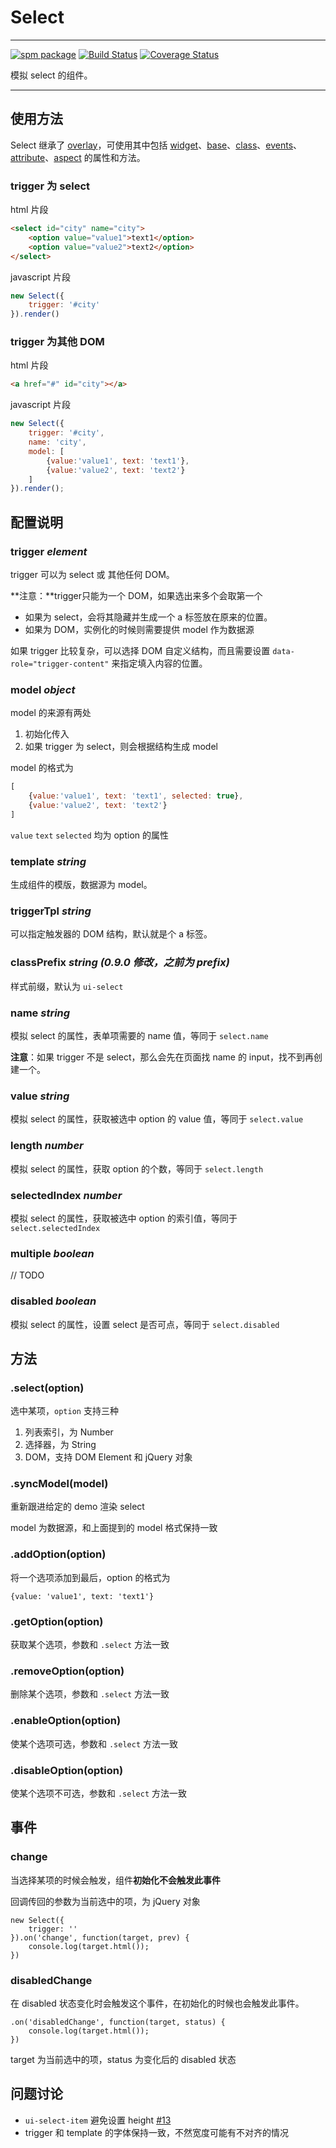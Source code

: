 # Select

---

[![spm package](http://spmjs.io/badge/arale-select)](http://spmjs.io/package/arale-select)
[![Build Status](https://secure.travis-ci.org/aralejs/select.png)](https://travis-ci.org/aralejs/select)
[![Coverage Status](https://coveralls.io/repos/aralejs/select/badge.png?branch=master)](https://coveralls.io/r/aralejs/select)

模拟 select 的组件。

---

## 使用方法

Select 继承了 [overlay](http://aralejs.org/overlay/)，可使用其中包括 [widget](http://aralejs.org/widget/)、[base](http://aralejs.org/base/)、[class](http://aralejs.org/class/)、[events](http://aralejs.org/events/)、[attribute](http://aralejs.org/base/docs/attribute.html)、[aspect](http://aralejs.org/base/docs/aspect.html) 的属性和方法。

### trigger 为 select

html 片段

```html
<select id="city" name="city">
    <option value="value1">text1</option>
    <option value="value2">text2</option>
</select>
```

javascript 片段

```js
new Select({
    trigger: '#city'
}).render()
```

### trigger 为其他 DOM

html 片段

```html
<a href="#" id="city"></a>
```

javascript 片段

```js
new Select({
    trigger: '#city',
    name: 'city',
    model: [
        {value:'value1', text: 'text1'},
        {value:'value2', text: 'text2'}
    ]
}).render();
```


## 配置说明

### trigger *element*

trigger 可以为 select 或 其他任何 DOM。

**注意：**trigger只能为一个 DOM，如果选出来多个会取第一个

* 如果为 select，会将其隐藏并生成一个 a 标签放在原来的位置。
* 如果为 DOM，实例化的时候则需要提供 model 作为数据源

如果 trigger 比较复杂，可以选择 DOM 自定义结构，而且需要设置 `data-role="trigger-content"` 来指定填入内容的位置。

### model *object*

model 的来源有两处

1. 初始化传入
2. 如果 trigger 为 select，则会根据结构生成 model

model 的格式为

```javascript
[
    {value:'value1', text: 'text1', selected: true},
    {value:'value2', text: 'text2'}
]
```

`value` `text` `selected` 均为 option 的属性

### template *string*

生成组件的模版，数据源为 model。

### triggerTpl *string*

可以指定触发器的 DOM 结构，默认就是个 a 标签。

### classPrefix *string* _(0.9.0 修改，之前为 prefix)_

样式前缀，默认为 `ui-select`

### name *string*

模拟 select 的属性，表单项需要的 name 值，等同于 `select.name`

**注意**：如果 trigger 不是 select，那么会先在页面找 name 的 input，找不到再创建一个。

### value *string*

模拟 select 的属性，获取被选中 option 的 value 值，等同于 `select.value`

### length *number*

模拟 select 的属性，获取 option 的个数，等同于 `select.length`

### selectedIndex *number*

模拟 select 的属性，获取被选中 option 的索引值，等同于 `select.selectedIndex`

### multiple *boolean*

// TODO

### disabled *boolean*

模拟 select 的属性，设置 select 是否可点，等同于 `select.disabled`

## 方法

### .select(option)

选中某项，`option` 支持三种

1. 列表索引，为 Number
2. 选择器，为 String
3. DOM，支持 DOM Element 和 jQuery 对象

### .syncModel(model)

重新跟进给定的 demo 渲染 select

model 为数据源，和上面提到的 model 格式保持一致

### .addOption(option)

将一个选项添加到最后，option 的格式为

```
{value: 'value1', text: 'text1'}
```

### .getOption(option)

获取某个选项，参数和 `.select` 方法一致

### .removeOption(option)

删除某个选项，参数和 `.select` 方法一致

### .enableOption(option)

使某个选项可选，参数和 `.select` 方法一致

### .disableOption(option)

使某个选项不可选，参数和 `.select` 方法一致

## 事件

### change

当选择某项的时候会触发，组件**初始化不会触发此事件**

回调传回的参数为当前选中的项，为 jQuery 对象

```
new Select({
    trigger: ''
}).on('change', function(target, prev) {
    console.log(target.html());
})
```

### disabledChange

在 disabled 状态变化时会触发这个事件，在初始化的时候也会触发此事件。

```
.on('disabledChange', function(target, status) {
    console.log(target.html());
})
```

target 为当前选中的项，status 为变化后的 disabled 状态

## 问题讨论

- `ui-select-item` 避免设置 height [#13](https://github.com/aralejs/select/issues/13)
- trigger 和 template 的字体保持一致，不然宽度可能有不对齐的情况
